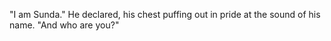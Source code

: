 "I am Sunda." He declared, his chest puffing out in pride at the sound of his name. "And who are you?"